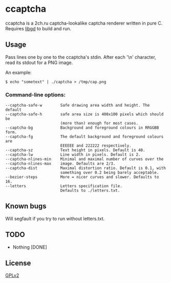 # ccaptcha

ccaptcha is a 2ch.ru captcha-lookalike captcha renderer written in pure C.
Requires [libgd](https://bitbucket.org/libgd/gd-libgd/) to build and run.

## Usage

Pass lines one by one to the ccaptcha's stdin. After each '\n' character,
read its stdout for a PNG image.

An example:

    $ echo "sometext" | ./captcha > /tmp/cap.png

### Command-line options:
```
--captcha-safe-w        Safe drawing area width and height. The default
--captcha-safe-h        safe area size is 400x100 pixels which should be
                        (more than) enough for most cases.
--captcha-bg            Background and foreground colours in RRGGBB form.
--captcha-fg            The default background and foreground colours are
                        EEEEEE and 222222 respectively.
--captcha-sz            Text height in pixels. Default is 40.
--captcha-lw            Line width in pixels. Default is 2.
--captcha-nlines-min    Minimal and maximal number of curves over the
--captcha-nlines-max    image. Defaults are 2/3.
--captcha-dist          Maximal distortion ratio. Default is 0.1, with
                        something over 0.2 being barely acceptable.
--bezier-steps          More = nicer curves and slower. Defaults to 16.
--letters               Letters specification file.
                        Defaults to ./letters.txt.
```

## Known bugs

Will segfault if you try to run without letters.txt.

## TODO
  - Nothing [DONE]

## License
[GPLv2](http://www.gnu.org/licenses/gpl-2.0.html)
